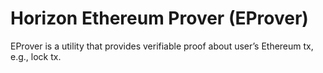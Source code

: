 # Horizon Ethereum Prover (EProver)
EProver is a utility that provides verifiable proof about user’s Ethereum tx, e.g., lock tx.
